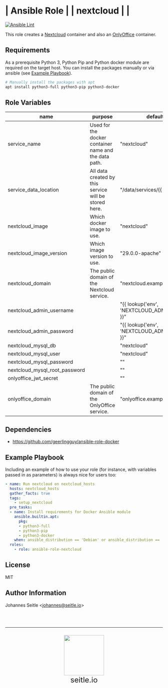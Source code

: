 | Ansible Role | | nextcloud | |
=========
[![Ansible Lint](https://github.com/seitleio/ansible-role-nextcloud/actions/workflows/ansible-lint.yaml/badge.svg)](https://github.com/seitleio/ansible-role-nextcloud/actions/workflows/ansible-lint.yaml)

This role creates a [Nextcloud](https://github.com/nextcloud/docker/tree/master) container and also an [OnlyOffice](https://github.com/ONLYOFFICE/Docker-CommunityServer) container.

Requirements
------------

As a prerequisite Python 3, Python Pip and Python docker module are required on the target host. You can install the packages manually or via ansible (see [Example Playbook](#example-playbook)).

```bash
# Manually install the packages with apt
apt install python3-full python3-pip python3-docker
```

Role Variables
--------------

| name                          | purpose                                               | default value                                     | note |
| ----------------------------- | ----------------------------------------------------- | ------------------------------------------------- | ---- |
| service_name                  | Used for the docker container name and the data path. | "nextcloud"                                       |      |
| service_data_location         | All data created by this service will be stored here. | "/data/services/{{ service_name }}"               |      |
| nextcloud_image               | Which docker image to use.                            | "nextcloud"                                       |      |
| nextcloud_image_version       | Which image version to use.                           | "29.0.0-apache"                                   |      |
| nextcloud_domain              | The public domain of the Nextcloud service.           | "nextcloud.example.com"                           |      |
| nextcloud_admin_username      |                                                       | "{{ lookup('env', 'NEXTCLOUD_ADMIN_USERNAME') }}" |      |
| nextcloud_admin_password      |                                                       | "{{ lookup('env', 'NEXTCLOUD_ADMIN_PASSWORD') }}" |      |
| nextcloud_mysql_db            |                                                       | "nextcloud"                                       |      |
| nextcloud_mysql_user          |                                                       | "nextcloud"                                       |      |
| nextcloud_mysql_password      |                                                       | ""                                                |      |
| nextcloud_mysql_root_password |                                                       | ""                                                |      |
| onlyoffice_jwt_secret         |                                                       | ""                                                |      |
| onlyoffice_domain             | The public domain of the OnlyOffice service.          | "onlyoffice.example.com"                          |      |

Dependencies
------------

* https://github.com/geerlingguy/ansible-role-docker

Example Playbook
----------------

Including an example of how to use your role (for instance, with variables passed in as parameters) is always nice for users too:

```yaml
- name: Run nextcloud on nextcloud_hosts
  hosts: nextcloud_hosts
  gather_facts: true
  tags:
    - setup_nextcloud
  pre_tasks:
  - name: Install requirements for Docker Ansible module
    ansible.builtin.apt:
      pkg:
      - python3-full
      - python3-pip
      - python3-docker
    when: ansible_distribution == 'Debian' or ansible_distribution == 'Ubuntu'
  roles:
    - role: ansible-role-nextcloud
```

License
-------
MIT

Author Information
------------------
Johannes Seitle <<johannes@seitle.io>>

<br/><br/><hr/>
<p align="center" style="font-size:24px">
<img src="https://avatars.githubusercontent.com/u/102231325?s=400&u=0c500c28b968020e0c306478e55779ed7a872a98&v=4" width="128"/><br/>
seitle.io
<p/>
